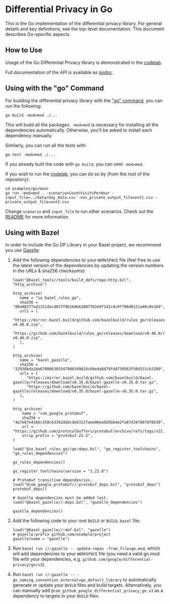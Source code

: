 # Differential Privacy in Go

This is the Go implementation of the differential privacy library. For general
details and key definitions, see the top-level documentation.
This document describes Go-specific aspects.

## How to Use

Usage of the Go Differential Privacy library is demonstrated in the
[codelab](../examples/go/).

Full documentation of the API is available as [godoc](https://godoc.org/github.com/google/differential-privacy/go/v3/dpagg).

## Using with the "go" Command

For building the differential privacy library with the ["go" command](https://golang.org/cmd/go/),
you can run the following:
```shell
go build -mod=mod ./...
```
This will build all the packages. `-mod=mod` is necessary for installing all the
dependencies automatically. Otherwise, you'll be asked to install each
dependency manually.

Similarly, you can run all the tests with:
```shell
go test -mod=mod ./...
```

If you already built the code with `go build`, you can omit `-mod=mod`.

If you wish to run the
[codelab](../examples/go/),
you can do so by (from the root of the repository):

```shell
cd examples/go/main
go run -mod=mod . -scenario=CountVisitsPerHour -input_file=../data/day_data.csv -non_private_output_file=out1.csv -private_output_file=out2.csv
```

Change `scenario` and `input_file` to run other scenarios. Check out the
[README](../examples/go/README.md)
for more information.

## Using with Bazel

In order to include the Go DP Library in your Bazel project, we recommend you
use [Gazelle](https://github.com/bazelbuild/bazel-gazelle):

1. Add the following dependencies to your `WORKSPACE` file (feel free to use the
   latest version of the dependencies by updating the version numbers in the
   URLs & sha256 checksums):
   ```
   load("@bazel_tools//tools/build_defs/repo:http.bzl", "http_archive")

   http_archive(
      name = "io_bazel_rules_go",
      sha256 = "80a98277ad1311dacd837f9b16db62887702e9f1d1c4c9f796d0121a46c8e184",
      urls = [
         "https://mirror.bazel.build/github.com/bazelbuild/rules_go/releases/download/v0.46.0/rules_go-v0.46.0.zip",
         "https://github.com/bazelbuild/rules_go/releases/download/v0.46.0/rules_go-v0.46.0.zip",
      ],
   )

   http_archive(
      name = "bazel_gazelle",
      sha256 = "32938bda16e6700063035479063d9d24c60eda8d79fd4739563f50d331cb3209",
      urls = [
         "https://mirror.bazel.build/github.com/bazelbuild/bazel-gazelle/releases/download/v0.35.0/bazel-gazelle-v0.35.0.tar.gz",
         "https://github.com/bazelbuild/bazel-gazelle/releases/download/v0.35.0/bazel-gazelle-v0.35.0.tar.gz",
      ],
   )

   http_archive(
       name = "com_google_protobuf",
       sha256 = "4a7e87e4166c358c63342dddcde6312faee06ea9d5bb4e2fa87d3478076f6639",
       url = "https://github.com/protocolbuffers/protobuf/archive/refs/tags/v21.5.tar.gz",
       strip_prefix = "protobuf-21.5",
   )

   load("@io_bazel_rules_go//go:deps.bzl", "go_register_toolchains", "go_rules_dependencies")

   go_rules_dependencies()

   go_register_toolchains(version = "1.22.0")

   # Protobuf transitive dependencies.
   load("@com_google_protobuf//:protobuf_deps.bzl", "protobuf_deps")
   protobuf_deps()

   # Gazelle dependencies must be added last.
   load("@bazel_gazelle//:deps.bzl", "gazelle_dependencies")

   gazelle_dependencies()
   ```

1. Add the following code to your root `BUILD` or `BUILD.bazel` file:
   ```
   load("@bazel_gazelle//:def.bzl", "gazelle")
   # gazelle:prefix github.com/example/project
   gazelle(name = "gazelle")
   ```

1. Run `bazel run //:gazelle -- update-repos -from_file=go.mod`, which will add
   dependencies to your `WORKSPACE` file (you need a valid go.mod file with your
   dependencies, e.g. `github.com/google/differential-privacy/go/v3`).

1. Run `bazel run //:gazelle -- -go_naming_convention_external=go_default_library`
   to automatically generate or update your `BUILD` files and build targets.
   Alternatively, you can manually add
   `@com_github_google_differential_privacy_go_v3` as a dependency
   to targets in your `BUILD` files.
